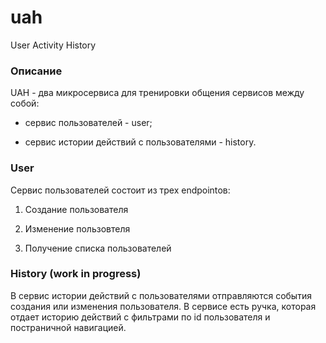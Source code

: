 # uah
User Activity History

### Описание
UAH - два микросервиса для тренировки общения сервисов между собой:

- сервис пользователей - user;

- сервис истории действий с пользователями - history.

### User

Сервис пользователей состоит из трех endpointов:

1. Создание пользователя

2. Изменение пользовтеля

3. Получение списка пользователей

### History (work in progress)

В сервис истории действий с пользователями отправляются события создания или изменения пользователя. В сервисе есть ручка, которая отдает историю действий с фильтрами по id пользователя и постраничной навигацией.

